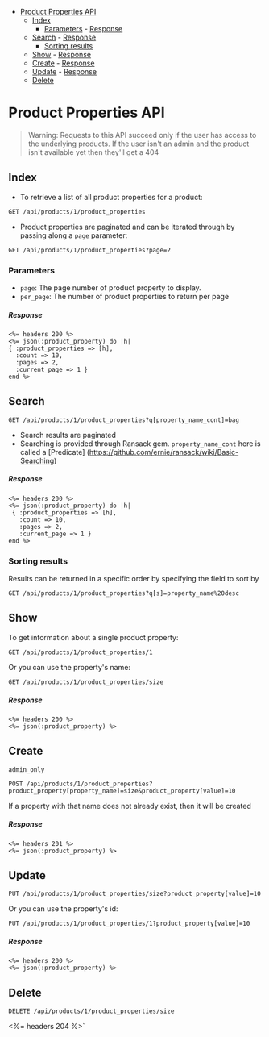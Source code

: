 <!-- TOC depth:6 withLinks:1 updateOnSave:1 -->
- [Product Properties API](#product-properties-api)
	- [Index](#index)
		- [Parameters](#parameters)
				- [Response](#response)
	- [Search](#search)
				- [Response](#response)
		- [Sorting results](#sorting-results)
	- [Show](#show)
				- [Response](#response)
	- [Create](#create)
				- [Response](#response)
	- [Update](#update)
				- [Response](#response)
	- [Delete](#delete)
<!-- /TOC -->





# Product Properties API

> Warning: Requests to this API succeed only if the user has access to the underlying products. If
the user isn't an admin and the product isn't available yet then they'll get a 404

## Index
* To retrieve a list of all product properties for a product:
```
GET /api/products/1/product_properties
```
* Product properties are paginated and can be iterated through by passing along a `page` parameter:
```
GET /api/products/1/product_properties?page=2
```

### Parameters
* `page`: The page number of product property to display.
* `per_page`: The number of product properties to return per page

##### Response
```
<%= headers 200 %>
<%= json(:product_property) do |h|
{ :product_properties => [h],
  :count => 10,
  :pages => 2,
  :current_page => 1 }
end %>
```

## Search
```
GET /api/products/1/product_properties?q[property_name_cont]=bag
```
* Search results are paginated
* Searching is provided through Ransack gem. `property_name_cont` here is called a [Predicate]
(https://github.com/ernie/ransack/wiki/Basic-Searching)

##### Response
```
<%= headers 200 %>
<%= json(:product_property) do |h|
 { :product_properties => [h],
   :count => 10,
   :pages => 2,
   :current_page => 1 }
end %>
```

### Sorting results
Results can be returned in a specific order by specifying the field to sort by
```
GET /api/products/1/product_properties?q[s]=property_name%20desc
```

## Show

To get information about a single product property:
```
GET /api/products/1/product_properties/1
```
Or you can use the property's name:
```
GET /api/products/1/product_properties/size
```

##### Response
```
<%= headers 200 %>
<%= json(:product_property) %>
```

## Create
`admin_only`
```
POST /api/products/1/product_properties?product_property[property_name]=size&product_property[value]=10
```
If a property with that name does not already exist, then it will be created

##### Response
```
<%= headers 201 %>
<%= json(:product_property) %>
```

## Update
```
PUT /api/products/1/product_properties/size?product_property[value]=10
```
Or you can use the property's id:
```
PUT /api/products/1/product_properties/1?product_property[value]=10
```

##### Response
```
<%= headers 200 %>
<%= json(:product_property) %>
```

## Delete
```
DELETE /api/products/1/product_properties/size
``````
<%= headers 204 %>`
